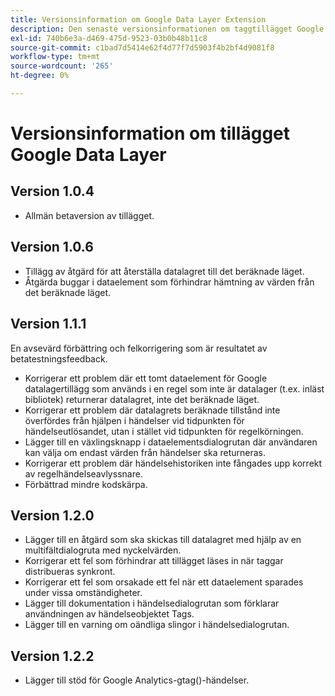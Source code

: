 ```yaml
---
title: Versionsinformation om Google Data Layer Extension
description: Den senaste versionsinformationen om taggtillägget Google Data Layer i Adobe Experience Platform.
exl-id: 740b6e3a-d469-475d-9523-03b0b48b11c8
source-git-commit: c1bad7d5414e62f4d77f7d5903f4b2bf4d9081f8
workflow-type: tm+mt
source-wordcount: '265'
ht-degree: 0%

---
```


# Versionsinformation om tillägget Google Data Layer

## Version 1.0.4

* Allmän betaversion av tillägget.

## Version 1.0.6

* Tillägg av åtgärd för att återställa datalagret till det beräknade läget.
* Åtgärda buggar i dataelement som förhindrar hämtning av värden från det beräknade läget.

## Version 1.1.1

En avsevärd förbättring och felkorrigering som är resultatet av betatestningsfeedback.

* Korrigerar ett problem där ett tomt dataelement för Google datalagertillägg som används i en regel som inte är datalager (t.ex. inläst bibliotek) returnerar datalagret, inte det beräknade läget.
* Korrigerar ett problem där datalagrets beräknade tillstånd inte överfördes från hjälpen i händelser vid tidpunkten för händelseutlösandet, utan i stället vid tidpunkten för regelkörningen.
* Lägger till en växlingsknapp i dataelementsdialogrutan där användaren kan välja om endast värden från händelser ska returneras.
* Korrigerar ett problem där händelsehistoriken inte fångades upp korrekt av regelhändelseavlyssnare.
* Förbättrad mindre kodskärpa.

## Version 1.2.0

* Lägger till en åtgärd som ska skickas till datalagret med hjälp av en multifältdialogruta med nyckelvärden.
* Korrigerar ett fel som förhindrar att tillägget läses in när taggar distribueras synkront.
* Korrigerar ett fel som orsakade ett fel när ett dataelement sparades under vissa omständigheter.
* Lägger till dokumentation i händelsedialogrutan som förklarar användningen av händelseobjektet Tags.
* Lägger till en varning om oändliga slingor i händelsedialogrutan.

## Version 1.2.2

* Lägger till stöd för Google Analytics-gtag()-händelser.
